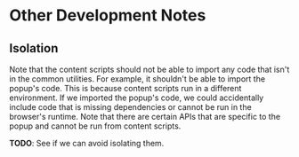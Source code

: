 # Other Development Notes

## Isolation

Note that the content scripts should not be able to import any code that isn't in the common utilities. For example, it shouldn't be able to import the popup's code. This is because content scripts run in a different environment. If we imported the popup's code, we could accidentally include code that is missing dependencies or cannot be run in the browser's runtime. Note that there are certain APIs that are specific to the popup and cannot be run from content scripts.

**TODO**: See if we can avoid isolating them.
